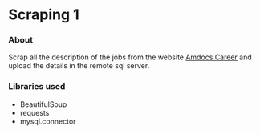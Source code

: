 # Scraping 1

### About

Scrap all the description of the jobs from the website [Amdocs Career](https://jobs.amdocs.com/search/?q=engineer)
and upload the details in the remote sql server.

### Libraries used

* BeautifulSoup
* requests
* mysql.connector
